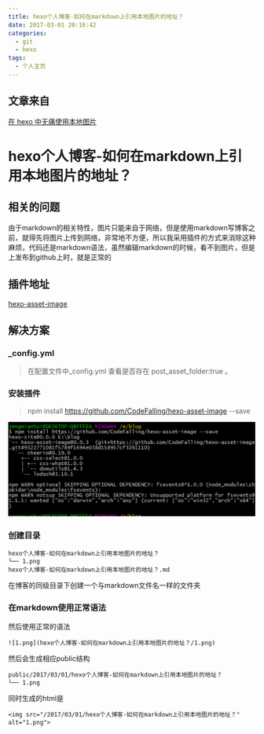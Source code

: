 ```yaml
---
title: hexo个人博客-如何在markdown上引用本地图片的地址？
date: 2017-03-01 20:16:42
categories:
  - git
  - hexo
tags:
  - 个人主页
---
```

## 文章来自
[在 hexo 中无痛使用本地图片](http://www.tuicool.com/articles/umEBVfI)
# hexo个人博客-如何在markdown上引用本地图片的地址？
## 相关的问题
由于markdown的相关特性，图片只能来自于网络，但是使用markdown写博客之前，就得先将图片上传到网络，非常地不方便，所以我采用插件的方式来消除这种麻烦，代码还是markdown语法，虽然编辑markdown的时候，看不到图片，但是上发布到github上时，就是正常的
## 插件地址
<!--more-->
[hexo-asset-image](https://github.com/CodeFalling/hexo-asset-image)
## 解决方案
### _config.yml
> 在配置文件中_config.yml 查看是否存在 post_asset_folder:true 。
### 安装插件
> npm install https://github.com/CodeFalling/hexo-asset-image --save

![1.png](hexo个人博客-如何在markdown上引用本地图片的地址？/1.png)


### 创建目录
```
hexo个人博客-如何在markdown上引用本地图片的地址？
└── 1.png
hexo个人博客-如何在markdown上引用本地图片的地址？.md

```
在博客的同级目录下创建一个与markdown文件名一样的文件夹
### 在markdown使用正常语法
然后使用正常的语法
```
![1.png](hexo个人博客-如何在markdown上引用本地图片的地址？/1.png)
```
然后会生成相应public结构

```
public/2017/03/01/hexo个人博客-如何在markdown上引用本地图片的地址？
└── 1.png
```
同时生成的html是

```
<img src="/2017/03/01/hexo个人博客-如何在markdown上引用本地图片的地址？" alt="1.png">
```






